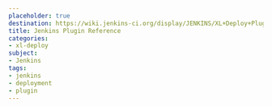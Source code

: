 ```yaml
---
placeholder: true
destination: https://wiki.jenkins-ci.org/display/JENKINS/XL+Deploy+Plugin
title: Jenkins Plugin Reference
categories:
- xl-deploy
subject:
- Jenkins
tags:
- jenkins
- deployment
- plugin
---
```

